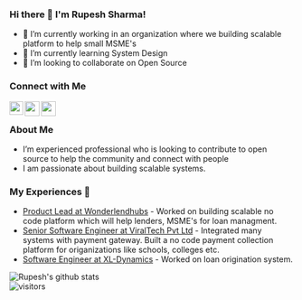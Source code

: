 ### Hi there 👋 I'm Rupesh Sharma!

<!--
**rupesh137/rupesh137** is a ✨ _special_ ✨ repository because its `README.md` (this file) appears on your GitHub profile.
-->

- 🔭 I’m currently working in an organization where we building scalable platform to help small MSME's
- 🌱 I’m currently learning System Design
- 👯 I’m looking to collaborate on Open Source

### Connect with Me

<a href="https://www.linkedin.com/in/rupeshsharma137/">
  <img align="left" width="24px" src="https://cdn.jsdelivr.net/npm/simple-icons@v3/icons/linkedin.svg"  />
</a>
<a href="https://twitter.com/rupesh1115">
  <img align="left" width="26px" src="https://cdn.jsdelivr.net/npm/simple-icons@v3/icons/twitter.svg" />
</a>
<a href="http://rupeshsharma137.wordpress.com">
  <img align="left" width="26px" src="https://cdn.jsdelivr.net/npm/simple-icons@3.13.0/icons/blogger.svg" />
</a>
<br />

### About Me
- I’m experienced professional who is looking to contribute to open source to help the community and connect with people </br>
- I am passionate about building scalable systems. </br>

### My Experiences 🙌
- [Product Lead at Wonderlendhubs](https://wonderlendhubs.com/) - Worked on building scalable no code platform which will help lenders, MSME's for loan managment.
- [Senior Software Engineer at ViralTech Pvt Ltd](https://www.viraltech.in/) -  Integrated many systems with payment gateway. Built a no code payment collection platform for origanizations like schools, colleges etc.
- [Software Engineer at XL-Dynamics](https://www.xldynamics.com/) - Worked on loan origination system.


![Rupesh's github stats](https://github-readme-stats.vercel.app/api?username=rupesh137&show_icons=true&hide_border=true)
<br />
![visitors](https://visitor-badge.laobi.icu/badge?page_id=rupesh137.rupesh137)
